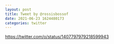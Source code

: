 ```yaml
--- 
layout: post 
title: Tweet by @rossisbossof 
date: 2021-06-23 1624480173 
categories: twitter 
--- 
```

https://twitter.com/o/status/1407797979218599943